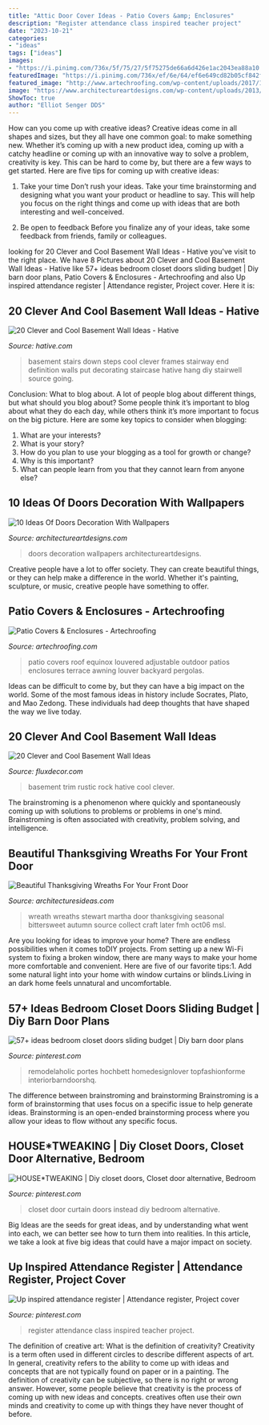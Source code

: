```yaml
---
title: "Attic Door Cover Ideas - Patio Covers &amp; Enclosures"
description: "Register attendance class inspired teacher project"
date: "2023-10-21"
categories:
- "ideas"
tags: ["ideas"]
images:
- "https://i.pinimg.com/736x/5f/75/27/5f75275de66a6d426e1ac2043ea88a10.jpg"
featuredImage: "https://i.pinimg.com/736x/ef/6e/64/ef6e649cd82b05cf842f41bbde931d8c--curtain-instead-of-closet-door-curtain-closet-door-ideas.jpg"
featured_image: "http://www.artechroofing.com/wp-content/uploads/2017/10/Equinox-9.jpg"
image: "https://www.architectureartdesigns.com/wp-content/uploads/2013/03/ArchitectureArtDesigns-728.jpg"
ShowToc: true
author: "Elliot Senger DDS"
---
```



How can you come up with creative ideas?
Creative ideas come in all shapes and sizes, but they all have one common goal: to make something new. Whether it’s coming up with a new product idea, coming up with a catchy headline or coming up with an innovative way to solve a problem, creativity is key. This can be hard to come by, but there are a few ways to get started. Here are five tips for coming up with creative ideas:
1. Take your time
Don’t rush your ideas. Take your time brainstorming and designing what you want your product or headline to say. This will help you focus on the right things and come up with ideas that are both interesting and well-conceived.

2. Be open to feedback
Before you finalize any of your ideas, take some feedback from friends, family or colleagues.

	

		
looking for 20 Clever and Cool Basement Wall Ideas - Hative you've visit to the right place. We have 8 Pictures about 20 Clever and Cool Basement Wall Ideas - Hative like 57+ ideas bedroom closet doors sliding budget | Diy barn door plans, Patio Covers &amp; Enclosures - Artechroofing and also Up inspired attendance register | Attendance register, Project cover. Here it is:
		
    
## 20 Clever And Cool Basement Wall Ideas - Hative

<img loading=lazy src="https://hative.com/wp-content/uploads/2014/05/basement-wall-ideas/6-photo-wall-basement.jpg" onerror="this.onerror=null;this.src='https://tse4.mm.bing.net/th?id=OIP.ROvQT7L-4lhNAQJN3L0IpQHaLh&amp;pid=15.1';" alt="20 Clever and Cool Basement Wall Ideas - Hative">

_Source: hative.com_

>basement stairs down steps cool clever frames stairway end definition walls put decorating staircase hative hang diy stairwell source going. 

	

Conclusion: What to blog about.
A lot of people blog about different things, but what should you blog about? Some people think it’s important to blog about what they do each day, while others think it’s more important to focus on the big picture. Here are some key topics to consider when blogging:
1. What are your interests? 
2. What is your story? 
3. How do you plan to use your blogging as a tool for growth or change? 
4. Why is this important? 
5. What can people learn from you that they cannot learn from anyone else?

    
## 10 Ideas Of Doors Decoration With Wallpapers

<img loading=lazy src="https://www.architectureartdesigns.com/wp-content/uploads/2013/03/ArchitectureArtDesigns-728.jpg" onerror="this.onerror=null;this.src='https://tse4.mm.bing.net/th?id=OIP.hTn0EhhZNaVfqeVXsGbI5wHaKq&amp;pid=15.1';" alt="10 Ideas Of Doors Decoration With Wallpapers">

_Source: architectureartdesigns.com_

>doors decoration wallpapers architectureartdesigns. 

	

Creative people have a lot to offer society. They can create beautiful things, or they can help make a difference in the world. Whether it's painting, sculpture, or music, creative people have something to offer.

    
## Patio Covers &amp; Enclosures - Artechroofing

<img loading=lazy src="http://www.artechroofing.com/wp-content/uploads/2017/10/Equinox-9.jpg" onerror="this.onerror=null;this.src='https://tse2.mm.bing.net/th?id=OIP.0x1PLLRvD9vuSCCZB-y4FQHaEf&amp;pid=15.1';" alt="Patio Covers &amp; Enclosures - Artechroofing">

_Source: artechroofing.com_

>patio covers roof equinox louvered adjustable outdoor patios enclosures terrace awning louver backyard pergolas. 

	

Ideas can be difficult to come by, but they can have a big impact on the world. Some of the most famous ideas in history include Socrates, Plato, and Mao Zedong. These individuals had deep thoughts that have shaped the way we live today.

    
## 20 Clever And Cool Basement Wall Ideas

<img loading=lazy src="https://fluxdecor.com/wp-content/uploads/2014/05/basement-wall-ideas/3-white-trim-rustic-rock.jpg" onerror="this.onerror=null;this.src='https://tse4.mm.bing.net/th?id=OIP.mgPytRNMrwiPv3FiVeEXSAHaFj&amp;pid=15.1';" alt="20 Clever and Cool Basement Wall Ideas">

_Source: fluxdecor.com_

>basement trim rustic rock hative cool clever. 

	

The brainstroming is a phenomenon where quickly and spontaneously coming up with solutions to problems or problems in one's mind. Brainstroming is often associated with creativity, problem solving, and intelligence.

    
## Beautiful Thanksgiving Wreaths For Your Front Door

<img loading=lazy src="http://architecturesideas.com/wp-content/uploads/2017/10/thanksgiving-wreaths-22-1.jpg" onerror="this.onerror=null;this.src='https://tse3.mm.bing.net/th?id=OIP.wNBO2QYWp3CVs6YD41irFgHaJQ&amp;pid=15.1';" alt="Beautiful Thanksgiving Wreaths For Your Front Door">

_Source: architecturesideas.com_

>wreath wreaths stewart martha door thanksgiving seasonal bittersweet autumn source collect craft later fmh oct06 msl. 

	

Are you looking for ideas to improve your home? There are endless possibilities when it comes toDIY projects. From setting up a new Wi-Fi system to fixing a broken window, there are many ways to make your home more comfortable and convenient. Here are five of our favorite tips:1. Add some natural light into your home with window curtains or blinds.Living in an dark home feels unnatural and uncomfortable.

    
## 57+ Ideas Bedroom Closet Doors Sliding Budget | Diy Barn Door Plans

<img loading=lazy src="https://i.pinimg.com/736x/5f/75/27/5f75275de66a6d426e1ac2043ea88a10.jpg" onerror="this.onerror=null;this.src='https://tse3.mm.bing.net/th?id=OIP.kon9ZaIm_hUxi3rlYZBHYAAAAA&amp;pid=15.1';" alt="57+ ideas bedroom closet doors sliding budget | Diy barn door plans">

_Source: pinterest.com_

>remodelaholic portes hochbett homedesignlover topfashionforme interiorbarndoorshq. 

	

The difference between brainstroming and brainstorming
Brainstroming is a form of brainstorming that uses focus on a specific issue to help generate ideas. Brainstorming is an open-ended brainstorming process where you allow your ideas to flow without any specific focus.

    
## HOUSE*TWEAKING | Diy Closet Doors, Closet Door Alternative, Bedroom

<img loading=lazy src="https://i.pinimg.com/736x/ef/6e/64/ef6e649cd82b05cf842f41bbde931d8c--curtain-instead-of-closet-door-curtain-closet-door-ideas.jpg" onerror="this.onerror=null;this.src='https://tse4.mm.bing.net/th?id=OIP.KQ8WHdPeZUlkS6n-iKmczwHaLH&amp;pid=15.1';" alt="HOUSE*TWEAKING | Diy closet doors, Closet door alternative, Bedroom">

_Source: pinterest.com_

>closet door curtain doors instead diy bedroom alternative. 

	

Big Ideas are the seeds for great ideas, and by understanding what went into each, we can better see how to turn them into realities. In this article, we take a look at five big ideas that could have a major impact on society.

    
## Up Inspired Attendance Register | Attendance Register, Project Cover

<img loading=lazy src="https://i.pinimg.com/736x/79/a0/10/79a010d4af31f075701fe0d71ee52fe0.jpg" onerror="this.onerror=null;this.src='https://tse3.mm.bing.net/th?id=OIP.z-An-aFSAyksksoF70YkRgHaJ3&amp;pid=15.1';" alt="Up inspired attendance register | Attendance register, Project cover">

_Source: pinterest.com_

>register attendance class inspired teacher project. 

	

The definition of creative art: What is the definition of creativity?
Creativity is a term often used in different circles to describe different aspects of art. In general, creativity refers to the ability to come up with ideas and concepts that are not typically found on paper or in a painting. The definition of creativity can be subjective, so there is no right or wrong answer. However, some people believe that creativity is the process of coming up with new ideas and concepts. creatives often use their own minds and creativity to come up with things they have never thought of before.

